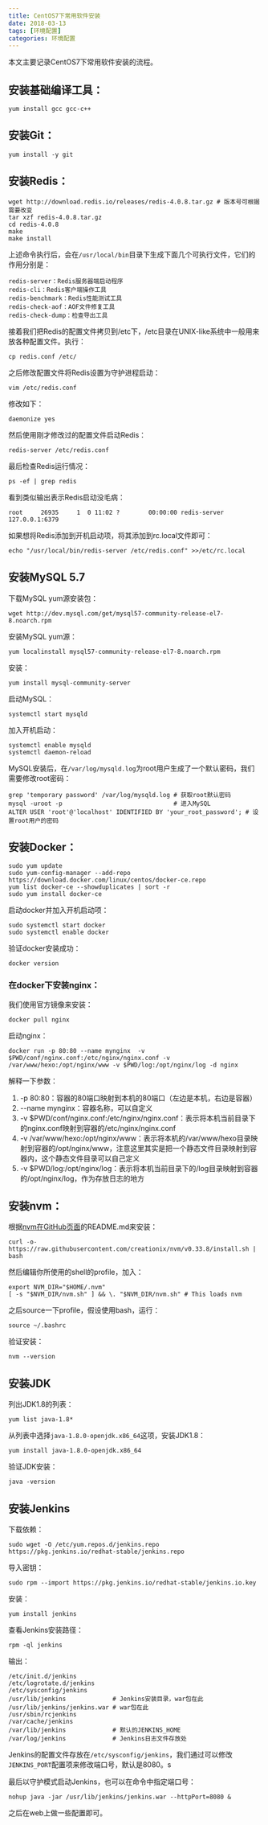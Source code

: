 ```yaml
---
title: CentOS7下常用软件安装
date: 2018-03-13
tags: [环境配置]
categories: 环境配置
---
```


本文主要记录CentOS7下常用软件安装的流程。

<!--more-->

## 安装基础编译工具：

    yum install gcc gcc-c++


## 安装Git：

    yum install -y git

## 安装Redis：

    wget http://download.redis.io/releases/redis-4.0.8.tar.gz # 版本号可根据需要改变
    tar xzf redis-4.0.8.tar.gz
    cd redis-4.0.8
    make
    make install

上述命令执行后，会在`/usr/local/bin`目录下生成下面几个可执行文件，它们的作用分别是：

    redis-server：Redis服务器端启动程序 
    redis-cli：Redis客户端操作工具
    redis-benchmark：Redis性能测试工具 
    redis-check-aof：AOF文件修复工具 
    redis-check-dump：检查导出工具

接着我们把Redis的配置文件拷贝到/etc下，/etc目录在UNIX-like系统中一般用来放各种配置文件。执行：

    cp redis.conf /etc/

之后修改配置文件将Redis设置为守护进程启动：

    vim /etc/redis.conf

修改如下：

    daemonize yes

然后使用刚才修改过的配置文件启动Redis：

    redis-server /etc/redis.conf

最后检查Redis运行情况：

    ps -ef | grep redis

看到类似输出表示Redis启动没毛病：

    root     26935     1  0 11:02 ?        00:00:00 redis-server 127.0.0.1:6379

如果想将Redis添加到开机启动项，将其添加到rc.local文件即可：

    echo "/usr/local/bin/redis-server /etc/redis.conf" >>/etc/rc.local

## 安装MySQL 5.7

下载MySQL yum源安装包：

    wget http://dev.mysql.com/get/mysql57-community-release-el7-8.noarch.rpm

安装MySQL yum源：

    yum localinstall mysql57-community-release-el7-8.noarch.rpm

安装：

    yum install mysql-community-server

启动MySQL：

    systemctl start mysqld

加入开机启动：

    systemctl enable mysqld
    systemctl daemon-reload

MySQL安装后，在`/var/log/mysqld.log`为root用户生成了一个默认密码，我们需要修改root密码：

    grep 'temporary password' /var/log/mysqld.log # 获取root默认密码
    mysql -uroot -p                               # 进入MySQL
    ALTER USER 'root'@'localhost' IDENTIFIED BY 'your_root_password'; # 设置root用户的密码

## 安装Docker：

    sudo yum update
    sudo yum-config-manager --add-repo https://download.docker.com/linux/centos/docker-ce.repo
    yum list docker-ce --showduplicates | sort -r
    sudo yum install docker-ce
    
启动docker并加入开机启动项：

    sudo systemctl start docker
    sudo systemctl enable docker

验证docker安装成功：

    docker version

### 在docker下安装nginx：

我们使用官方镜像来安装：

    docker pull nginx

启动nginx：

    docker run -p 80:80 --name mynginx  -v $PWD/conf/nginx.conf:/etc/nginx/nginx.conf -v /var/www/hexo:/opt/nginx/www -v $PWD/log:/opt/nginx/log -d nginx

解释一下参数：

1. -p 80:80：容器的80端口映射到本机的80端口（左边是本机，右边是容器）
2. --name mynginx：容器名称，可以自定义
3. -v $PWD/conf/nginx.conf:/etc/nginx/nginx.conf：表示将本机当前目录下的nginx.conf映射到容器的/etc/nginx/nginx.conf
4. -v /var/www/hexo:/opt/nginx/www：表示将本机的/var/www/hexo目录映射到容器的/opt/nginx/www，注意这里其实是把一个静态文件目录映射到容器内，这个静态文件目录可以自己定义
5. -v $PWD/log:/opt/nginx/log：表示将本机当前目录下的/log目录映射到容器的/opt/nginx/log，作为存放日志的地方

## 安装nvm：

根据[nvm在GitHub页面](https://github.com/creationix/nvm)的README.md来安装：

    curl -o- https://raw.githubusercontent.com/creationix/nvm/v0.33.8/install.sh | bash

然后编辑你所使用的shell的profile，加入：

    export NVM_DIR="$HOME/.nvm"
    [ -s "$NVM_DIR/nvm.sh" ] && \. "$NVM_DIR/nvm.sh" # This loads nvm

之后source一下profile，假设使用bash，运行：

    source ~/.bashrc

验证安装：

    nvm --version

## 安装JDK

列出JDK1.8的列表：

    yum list java-1.8*

从列表中选择`java-1.8.0-openjdk.x86_64`这项，安装JDK1.8：

    yum install java-1.8.0-openjdk.x86_64

验证JDK安装：

    java -version

## 安装Jenkins

下载依赖：

    sudo wget -O /etc/yum.repos.d/jenkins.repo https://pkg.jenkins.io/redhat-stable/jenkins.repo

导入密钥：

    sudo rpm --import https://pkg.jenkins.io/redhat-stable/jenkins.io.key

安装：

    yum install jenkins

查看Jenkins安装路径：

    rpm -ql jenkins

输出：

    /etc/init.d/jenkins
    /etc/logrotate.d/jenkins
    /etc/sysconfig/jenkins
    /usr/lib/jenkins             # Jenkins安装目录，war包在此
    /usr/lib/jenkins/jenkins.war # war包在此
    /usr/sbin/rcjenkins
    /var/cache/jenkins
    /var/lib/jenkins             # 默认的JENKINS_HOME
    /var/log/jenkins             # Jenkins日志文件存放处

Jenkins的配置文件存放在`/etc/sysconfig/jenkins`，我们通过可以修改`JENKINS_PORT`配置项来修改端口号，默认是8080。s

最后以守护模式启动Jenkins，也可以在命令中指定端口号：

    nohup java -jar /usr/lib/jenkins/jenkins.war --httpPort=8080 &

之后在web上做一些配置即可。
